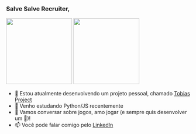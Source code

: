 ### Salve Salve Recruiter,

<div>
  <a href="https://github.com/IsaacMagno"></a>
  <img height="180em" src="https://github-readme-stats.vercel.app/api/top-langs/?username=IsaacMagno&layout=compact&langs_count=10&theme=github_dark"/>
  <img height="180em" src="https://github-readme-stats.vercel.app/api?username=IsaacMagno&show_icons=true&theme=github_dark&include_all_commits=true&count_private=true" />
</div>
  
- 🔭 Estou atualmente desenvolvendo um projeto pessoal, chamado <a href="https://github.com/IsaacMagno/TobiasProject">Tobias Project</a>
- 🌱 Venho estudando Python/JS recentemente
- 💬 Vamos conversar sobre jogos, amo jogar (e sempre quis desenvolver um 🥸)!
- 📫 Você pode falar comigo pelo <a href="https://www.linkedin.com/in/isaacmagno/">LinkedIn</a>

